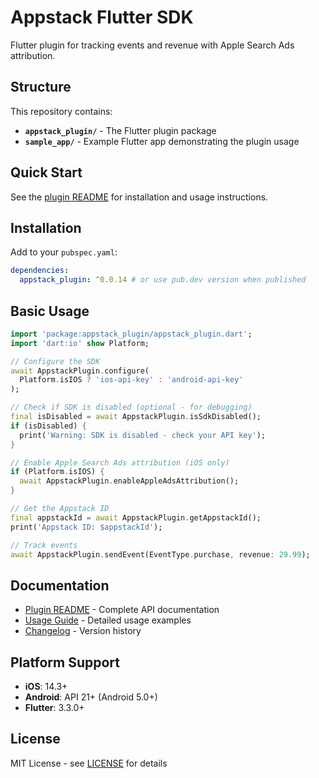 # Appstack Flutter SDK

Flutter plugin for tracking events and revenue with Apple Search Ads attribution.

## Structure

This repository contains:

- **`appstack_plugin/`** - The Flutter plugin package
- **`sample_app/`** - Example Flutter app demonstrating the plugin usage

## Quick Start

See the [plugin README](./appstack_plugin/README.md) for installation and usage instructions.

## Installation

Add to your `pubspec.yaml`:

```yaml
dependencies:
  appstack_plugin: ^0.0.14 # or use pub.dev version when published
```

## Basic Usage

```dart
import 'package:appstack_plugin/appstack_plugin.dart';
import 'dart:io' show Platform;

// Configure the SDK
await AppstackPlugin.configure(
  Platform.isIOS ? 'ios-api-key' : 'android-api-key'
);

// Check if SDK is disabled (optional - for debugging)
final isDisabled = await AppstackPlugin.isSdkDisabled();
if (isDisabled) {
  print('Warning: SDK is disabled - check your API key');
}

// Enable Apple Search Ads attribution (iOS only)
if (Platform.isIOS) {
  await AppstackPlugin.enableAppleAdsAttribution();
}

// Get the Appstack ID
final appstackId = await AppstackPlugin.getAppstackId();
print('Appstack ID: $appstackId');

// Track events
await AppstackPlugin.sendEvent(EventType.purchase, revenue: 29.99);
```

## Documentation

- [Plugin README](./appstack_plugin/README.md) - Complete API documentation
- [Usage Guide](./appstack_plugin/USAGE.md) - Detailed usage examples
- [Changelog](./appstack_plugin/CHANGELOG.md) - Version history

## Platform Support

- **iOS**: 14.3+
- **Android**: API 21+ (Android 5.0+)
- **Flutter**: 3.3.0+

## License

MIT License - see [LICENSE](./appstack_plugin/LICENSE) for details